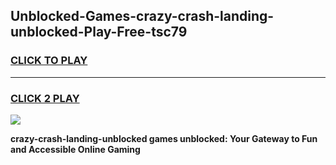 
## Unblocked-Games-crazy-crash-landing-unblocked-Play-Free-tsc79
<h3>
<a href="https://premium76.site?title=crazy-crash-landing-unblocked&ref=23A">CLICK TO PLAY</a></h3>
<hr>

<h3>
<a href="https://premium76.site?title=crazy-crash-landing-unblocked&ref=23A">CLICK 2 PLAY</a>
  
</h3>

<a href="https://premium76.site?title=crazy-crash-landing-unblocked&ref=23A"><img src="https://clearcache.store/games.png"></a>


**crazy-crash-landing-unblocked games unblocked: Your Gateway to Fun and Accessible Online Gaming**
